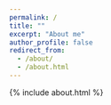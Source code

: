 ```yaml
---
permalink: /
title: ""
excerpt: "About me"
author_profile: false
redirect_from: 
  - /about/
  - /about.html
---
```


{% include about.html %}
